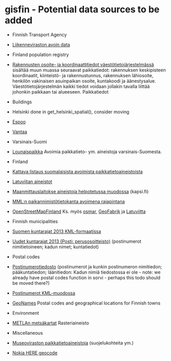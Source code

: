 gisfin - Potential data sources to be added
==========

* Finnish Transport Agency
 * [Liikenneviraston avoin data](http://portal.liikennevirasto.fi/sivu/www/f/aineistopalvelut/avoin_data#.VBgSKEgRavk)

* Finland population registry
 * [Rakennusten osoite- ja koordinaattitiedot väestötietojärjestelmässä](http://vrk.fi/default.aspx?id=280) sisältää muun muassa seuraavat paikkatiedot: rakennuksen keskipisteen koordinaatit, kiinteistö- ja rakennustunnus, rakennuksen lähiosoite, henkilön vakinaisen asuinpaikan osoite, kuntakoodi ja äänestysalue. Väestötietojärjestelmän kaikki tiedot voidaan jollakin tavalla liittää johonkin paikkaan tai alueeseen. Paikkatiedot

* Buildings
 * Helsinki done in get_helsinki_spatial(), consider moving
 * [Espoo](http://www.hri.fi/fi/data/espoon-rakennukset/)
 * [Vantaa](http://www.hri.fi/fi/data/vantaan-rakennukset/)

* Varsinais-Suomi
 * [Lounaispaikka](http://paikkatietokeskus.lounaispaikka.fi/fi/aineistot/) Avoimia paikkatieto- ym. aineistoja varsinais-Suomesta.

* Finland 
 * [Kattava listaus suomalaisista avoimista paikkatietoaineistoista](http://www.paikkatietoikkuna.fi/web/fi/avoin-paikkatieto;jsessionid=CFF2637CEBAB47D6766CF5752B66297F)
 * [Latuviitan aineistot](http://latuviitta.org/)
 * [Maanmittauslaitokse aineistoja helpotetussa muodossa](http://kartat.kapsi.fi/) (kapsi.fi)
 * [MML:n paikannimistötietokanta avoimena rajapintana](http://apps4finland.fi/2012/10/28/datan-avaus-paikkis-api/)
 * [OpenStreetMapFinland](http://wiki.openstreetmap.org/wiki/Fi:WikiProject_Finland) Ks. myös  [osmar](http://thebiobucket.blogspot.com/2012/01/dont-miss-this-new-r-geo-package-osmar.html), [GeoFabrik](http://download.geofabrik.de/osm/europe/) ja [Latuviitta](http://www.latuviitta.org/)

* Finnish municipalities
 * [Suomen kuntarajat 2013 KML-formaatissa](http://datajournalismi.blogspot.nl/2013/02/suomen-kuntarajat-2013-kml-formaatissa.html)
 * [Uudet kuntarajat 2013 (Posti: perusosoitteisto)](http://www.itella.fi/palvelutjatuotteet/postinumeropalvelut/perusosoitteisto.html) (postinumerot nimitietoineen; kadun nimet; kuntatiedot)

* Postal codes
 * [Postinumerotiedosto](http://www.itella.fi/palvelutjatuotteet/postinumeropalvelut/postinumerotiedosto.html) (postinumerot ja kunkin postinumeron nimitiedon; pääkuntatiedon; läänitiedon: Kadun nimiä tiedostossa ei ole - note: we already have postal codes function in sorvi - perhaps this todo should be moved there?)
 * [Postinumerot KML-muodossa](http://www.palomaki.info/apps/pnro/)
 * [GeoNames](http://www.geonames.org/) Postal codes and geographical locations for Finnish towns  

* Environment
 * [METLAn metsäkartat](http://kartta.metla.fi/latauspalvelu.html) Rasteriaineisto

* Miscellaneous
 * [Museoviraston paikkatietoaineistoja](http://www.nba.fi/fi/tietopalvelut/tietojarjestelmat/kympariston_tietojarjestelma/aineistojen_lataaminen) (suojelukohteita ym.)
 * [Nokia HERE geocode](https://github.com/corynissen/geocodeHERE)
